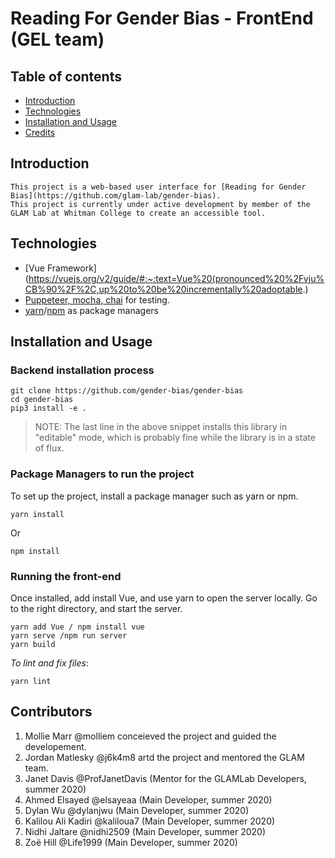 # Reading For Gender Bias - FrontEnd (GEL team)
## Table of contents 
* [Introduction](#Introduction)
* [Technologies](#Technologies)
* [Installation and Usage](#Installation) 
* [Credits](#Credits) 


## Introduction
    This project is a web-based user interface for [Reading for Gender Bias](https://github.com/glam-lab/gender-bias). 
    This project is currently under active development by member of the GLAM Lab at Whitman College to create an accessible tool. 

## Technologies
* [Vue Framework](https://vuejs.org/v2/guide/#:~:text=Vue%20(pronounced%20%2Fvju%CB%90%2F%2C,up%20to%20be%20incrementally%20adoptable.)
* [Puppeteer, mocha, chai](https://medium.com/@ankit_m/ui-testing-with-puppeteer-and-mocha-part-1-getting-started-b141b2f9e21) for testing. 
* [yarn](https://classic.yarnpkg.com/en/docs/)/[npm](https://docs.npmjs.com/) as package managers 

## Installation and Usage
### Backend installation process 
```
git clone https://github.com/gender-bias/gender-bias
cd gender-bias
pip3 install -e .
```
> NOTE: The last line in the above snippet installs this library in "editable" mode, which is probably fine while the library is in a state of flux.

### Package Managers to run the project 
To set up the project, install a package manager such as yarn or npm.
```
yarn install
```
Or 
```
npm install
``` 
### Running the front-end 
Once installed, add install Vue, and use yarn to open the server locally. Go to the right directory, and start the server. 

```
yarn add Vue / npm install vue
yarn serve /npm run server
yarn build
```
*To lint and fix files*:
```
yarn lint
```
## Contributors
1. Mollie Marr @molliem conceieved the project and guided the developement.
2. Jordan Matlesky @j6k4m8 artd the project and mentored the GLAM team.
3. Janet Davis @ProfJanetDavis (Mentor for the GLAMLab Developers, summer 2020)
4. Ahmed Elsayed @elsayeaa (Main Developer, summer 2020)
5. Dylan Wu @dylanjwu (Main Developer, summer 2020)
6. Kalilou Ali Kadiri @kaliloua7 (Main Developer, summer 2020)
7. Nidhi Jaltare @nidhi2509 (Main Developer, summer 2020)
8. Zoë Hill @Life1999 (Main Developer, summer 2020)

    

